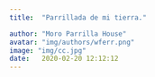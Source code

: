 ```yaml
---
title:  "Parrillada de mi tierra."

author: "Moro Parrilla House"
avatar: "img/authors/wferr.png"
image: "img/cc.jpg"
date:   2020-02-20 12:12:12
---
```


